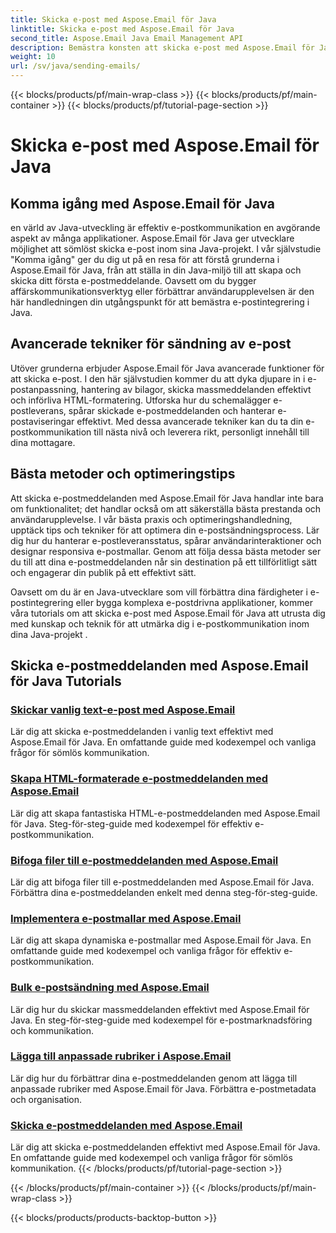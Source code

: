 ```yaml
---
title: Skicka e-post med Aspose.Email för Java
linktitle: Skicka e-post med Aspose.Email för Java
second_title: Aspose.Email Java Email Management API
description: Bemästra konsten att skicka e-post med Aspose.Email för Java med dessa omfattande handledningar. Lär dig att skapa och skicka e-post utan ansträngning.
weight: 10
url: /sv/java/sending-emails/
---
```


{{< blocks/products/pf/main-wrap-class >}}
{{< blocks/products/pf/main-container >}}
{{< blocks/products/pf/tutorial-page-section >}}

# Skicka e-post med Aspose.Email för Java



## Komma igång med Aspose.Email för Java

en värld av Java-utveckling är effektiv e-postkommunikation en avgörande aspekt av många applikationer. Aspose.Email för Java ger utvecklare möjlighet att sömlöst skicka e-post inom sina Java-projekt. I vår självstudie "Komma igång" ger du dig ut på en resa för att förstå grunderna i Aspose.Email för Java, från att ställa in din Java-miljö till att skapa och skicka ditt första e-postmeddelande. Oavsett om du bygger affärskommunikationsverktyg eller förbättrar användarupplevelsen är den här handledningen din utgångspunkt för att bemästra e-postintegrering i Java.

## Avancerade tekniker för sändning av e-post

Utöver grunderna erbjuder Aspose.Email för Java avancerade funktioner för att skicka e-post. I den här självstudien kommer du att dyka djupare in i e-postanpassning, hantering av bilagor, skicka massmeddelanden effektivt och införliva HTML-formatering. Utforska hur du schemalägger e-postleverans, spårar skickade e-postmeddelanden och hanterar e-postaviseringar effektivt. Med dessa avancerade tekniker kan du ta din e-postkommunikation till nästa nivå och leverera rikt, personligt innehåll till dina mottagare.

## Bästa metoder och optimeringstips

Att skicka e-postmeddelanden med Aspose.Email för Java handlar inte bara om funktionalitet; det handlar också om att säkerställa bästa prestanda och användarupplevelse. I vår bästa praxis och optimeringshandledning, upptäck tips och tekniker för att optimera din e-postsändningsprocess. Lär dig hur du hanterar e-postleveransstatus, spårar användarinteraktioner och designar responsiva e-postmallar. Genom att följa dessa bästa metoder ser du till att dina e-postmeddelanden når sin destination på ett tillförlitligt sätt och engagerar din publik på ett effektivt sätt.

Oavsett om du är en Java-utvecklare som vill förbättra dina färdigheter i e-postintegrering eller bygga komplexa e-postdrivna applikationer, kommer våra tutorials om att skicka e-post med Aspose.Email för Java att utrusta dig med kunskap och teknik för att utmärka dig i e-postkommunikation inom dina Java-projekt .

## Skicka e-postmeddelanden med Aspose.Email för Java Tutorials
### [Skickar vanlig text-e-post med Aspose.Email](./sending-plain-text-emails/)
Lär dig att skicka e-postmeddelanden i vanlig text effektivt med Aspose.Email för Java. En omfattande guide med kodexempel och vanliga frågor för sömlös kommunikation.
### [Skapa HTML-formaterade e-postmeddelanden med Aspose.Email](./creating-html-formatted-emails/)
Lär dig att skapa fantastiska HTML-e-postmeddelanden med Aspose.Email för Java. Steg-för-steg-guide med kodexempel för effektiv e-postkommunikation.
### [Bifoga filer till e-postmeddelanden med Aspose.Email](./attaching-files-to-emails-using-aspose-email/)
Lär dig att bifoga filer till e-postmeddelanden med Aspose.Email för Java. Förbättra dina e-postmeddelanden enkelt med denna steg-för-steg-guide.
### [Implementera e-postmallar med Aspose.Email](./implementing-email-templates/)
Lär dig att skapa dynamiska e-postmallar med Aspose.Email för Java. En omfattande guide med kodexempel och vanliga frågor för effektiv e-postkommunikation.
### [Bulk e-postsändning med Aspose.Email](./bulk-email-sending/)
Lär dig hur du skickar massmeddelanden effektivt med Aspose.Email för Java. En steg-för-steg-guide med kodexempel för e-postmarknadsföring och kommunikation.
### [Lägga till anpassade rubriker i Aspose.Email](./adding-custom-headers-in-aspose-email/)
Lär dig hur du förbättrar dina e-postmeddelanden genom att lägga till anpassade rubriker med Aspose.Email för Java. Förbättra e-postmetadata och organisation.
### [Skicka e-postmeddelanden med Aspose.Email](./sending-email-notifications/)
Lär dig att skicka e-postmeddelanden effektivt med Aspose.Email för Java. En omfattande guide med kodexempel och vanliga frågor för sömlös kommunikation.
{{< /blocks/products/pf/tutorial-page-section >}}

{{< /blocks/products/pf/main-container >}}
{{< /blocks/products/pf/main-wrap-class >}}

{{< blocks/products/products-backtop-button >}}
